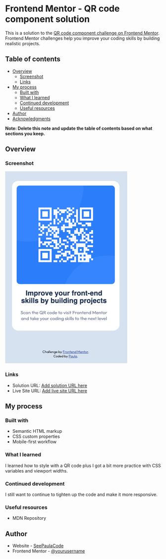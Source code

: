 # Frontend Mentor - QR code component solution

This is a solution to the [QR code component challenge on Frontend Mentor](https://www.frontendmentor.io/challenges/qr-code-component-iux_sIO_H). Frontend Mentor challenges help you improve your coding skills by building realistic projects.

## Table of contents

- [Overview](#overview)
  - [Screenshot](./images/qr-code-screenshot.png)
  - [Links](#links)
- [My process](#my-process)
  - [Built with](#built-with)
  - [What I learned](#what-i-learned)
  - [Continued development](#continued-development)
  - [Useful resources](#useful-resources)
- [Author](#author)
- [Acknowledgments](#acknowledgments)

**Note: Delete this note and update the table of contents based on what sections you keep.**

## Overview

### Screenshot

![](./images/qr-code-screenshot.png)

### Links

- Solution URL: [Add solution URL here](https://your-solution-url.com)
- Live Site URL: [Add live site URL here](https://your-live-site-url.com)

## My process

### Built with

- Semantic HTML markup
- CSS custom properties
- Mobile-first workflow

### What I learned

I learned how to style with a QR code plus I got a bit more practice with CSS variables and viewport widths.

### Continued development

I still want to continue to tighten up the code and make it more responsive.

### Useful resources

- MDN Repository

## Author

- Website - [SeePaulaCode](https://www.seepaulacode.me)
- Frontend Mentor - [@yourusername](https://www.frontendmentor.io/profile/thedoodlebakery)
